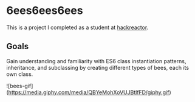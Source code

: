 # 6ees6ees6ees
This is a project I completed as a student at [hackreactor](http://hackreactor.com).

## Goals

Gain understanding and familiarity with ES6 class instantiation patterns, inheritance, and subclassing by creating different types of bees, each its own class.

![bees-gif] (https://media.giphy.com/media/QBYeMohXoVUJBtlfFD/giphy.gif)

